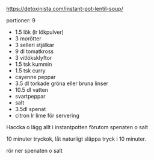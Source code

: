 https://detoxinista.com/instant-pot-lentil-soup/

portioner: 9

- 1.5 lök (lr lökpulver)
- 3 morötter
- 3 selleri stjälkar
- 9 dl tomatkross
- 3 vitlöksklyftor
- 1.5 tsk kummin
- 1.5 tsk curry
- cayenne peppar
- 3.5 dl torkade gröna eller bruna linser
- 10.5 dl vatten
- svartpeppar
- salt
- 3.5dl spenat
- citron lr lime för servering

Haccka o lägg allt i instantpotten förutom spenaten o salt

10 minuter tryckok, låt naturligt släppa tryck i 10 minuter. 

rör ner spenaten o salt
